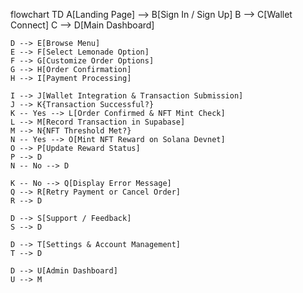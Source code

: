 flowchart TD
    A[Landing Page] --> B[Sign In / Sign Up]
    B --> C[Wallet Connect]
    C --> D[Main Dashboard]

    D --> E[Browse Menu]
    E --> F[Select Lemonade Option]
    F --> G[Customize Order Options]
    G --> H[Order Confirmation]
    H --> I[Payment Processing]

    I --> J[Wallet Integration & Transaction Submission]
    J --> K{Transaction Successful?}
    K -- Yes --> L[Order Confirmed & NFT Mint Check]
    L --> M[Record Transaction in Supabase]
    M --> N{NFT Threshold Met?}
    N -- Yes --> O[Mint NFT Reward on Solana Devnet]
    O --> P[Update Reward Status]
    P --> D
    N -- No --> D

    K -- No --> Q[Display Error Message]
    Q --> R[Retry Payment or Cancel Order]
    R --> D

    D --> S[Support / Feedback]
    S --> D

    D --> T[Settings & Account Management]
    T --> D

    D --> U[Admin Dashboard]
    U --> M